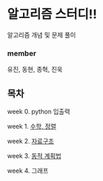 # 알고리즘 스터디!!
알고리즘 개념 및 문제 풀이


### member
유진, 동현, 종혁, 진욱

## 목차
week 0. python 입출력

week 1. [수학, 정렬](doc/week1_sort.md)

week 2. [자료구조](doc/week2_datastructure.md)

week 3. [동적 계획법](doc/week3_dynamic_programming.md)

week 4. 그래프